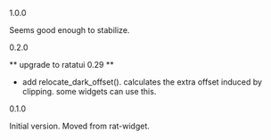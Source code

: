 1.0.0

Seems good enough to stabilize.

0.2.0

** upgrade to ratatui 0.29 **

* add relocate_dark_offset(). calculates the extra offset induced
  by clipping. some widgets can use this.

0.1.0

Initial version. Moved from rat-widget.